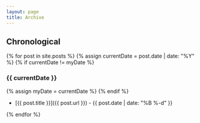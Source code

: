 ```yaml
---
layout: page
title: Archive
---
```


## Chronological

{% for post in site.posts %}
{% assign currentDate = post.date | date: "%Y" %}
{% if currentDate != myDate %}

### {{ currentDate }}

{% assign myDate = currentDate %}
{% endif %}

* [{{ post.title }}]({{ post.url }}) - {{ post.date | date: "%B %-d" }}

{% endfor %}
